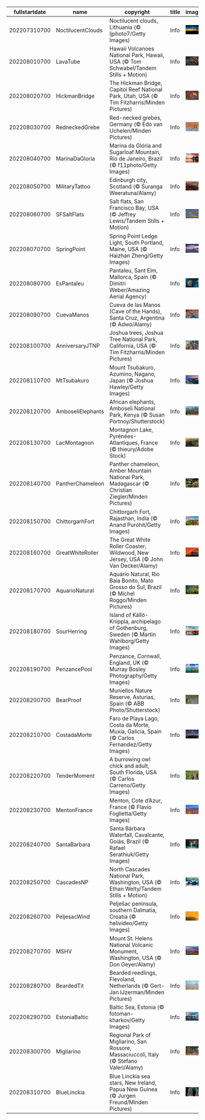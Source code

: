 |fullstartdate|name|copyright|title|image|
|--|--|--|--|--|
202207310700|NoctilucentClouds|Noctilucent clouds, Lithuania (© ljphoto7/Getty Images)|Info|![](/en-AU/2022/08/202207310700NoctilucentClouds.jpg)|
202208010700|LavaTube|Hawaii Volcanoes National Park, Hawaii, USA (© Tom Schwabel/Tandem Stills + Motion)|Info|![](/en-AU/2022/08/202208010700LavaTube.jpg)|
202208020700|HickmanBridge|The Hickman Bridge, Capitol Reef National Park, Utah, USA (© Tim Fitzharris/Minden Pictures)|Info|![](/en-AU/2022/08/202208020700HickmanBridge.jpg)|
202208030700|RedneckedGrebe|Red-necked grebes, Germany (© Edo van Uchelen/Minden Pictures)|Info|![](/en-AU/2022/08/202208030700RedneckedGrebe.jpg)|
202208040700|MarinaDaGloria|Marina da Glória and Sugarloaf Mountain, Rio de Janeiro, Brazil (© f11photo/Getty Images)|Info|![](/en-AU/2022/08/202208040700MarinaDaGloria.jpg)|
202208050700|MilitaryTattoo|Edinburgh city, Scotland (© Suranga Weeratuna/Alamy)|Info|![](/en-AU/2022/08/202208050700MilitaryTattoo.jpg)|
202208060700|SFSaltFlats|Salt flats, San Francisco Bay, USA (© Jeffrey Lewis/Tandem Stills + Motion)|Info|![](/en-AU/2022/08/202208060700SFSaltFlats.jpg)|
202208070700|SpringPoint|Spring Point Ledge Light, South Portland, Maine, USA (© Haizhan Zheng/Getty Images)|Info|![](/en-AU/2022/08/202208070700SpringPoint.jpg)|
202208080700|EsPantaleu|Pantaleu, Sant Elm, Mallorca, Spain (© Dimitri Weber/Amazing Aerial Agency)|Info|![](/en-AU/2022/08/202208080700EsPantaleu.jpg)|
202208090700|CuevaManos|Cueva de las Manos (Cave of the Hands), Santa Cruz, Argentina (© Adwo/Alamy)|Info|![](/en-AU/2022/08/202208090700CuevaManos.jpg)|
202208100700|AnniversaryJTNP|Joshua trees, Joshua Tree National Park, California, USA (© Tim Fitzharris/Minden Pictures)|Info|![](/en-AU/2022/08/202208100700AnniversaryJTNP.jpg)|
202208110700|MtTsubakuro|Mount Tsubakuro, Azumino, Nagano, Japan (© Joshua Hawley/Getty Images)|Info|![](/en-AU/2022/08/202208110700MtTsubakuro.jpg)|
202208120700|AmboseliElephants|African elephants, Amboseli National Park, Kenya (© Susan Portnoy/Shutterstock)|Info|![](/en-AU/2022/08/202208120700AmboseliElephants.jpg)|
202208130700|LacMontagnon|Montagnon Lake, Pyrénées-Atlantiques, France (© thieury/Adobe Stock)|Info|![](/en-AU/2022/08/202208130700LacMontagnon.jpg)|
202208140700|PantherChameleon|Panther chameleon, Amber Mountain National Park, Madagascar (© Christian Ziegler/Minden Pictures)|Info|![](/en-AU/2022/08/202208140700PantherChameleon.jpg)|
202208150700|ChittorgarhFort|Chittorgarh Fort, Rajasthan, India (© Anand Purohit/Getty Images)|Info|![](/en-AU/2022/08/202208150700ChittorgarhFort.jpg)|
202208160700|GreatWhiteRoller|The Great White Roller Coaster, Wildwood, New Jersey, USA (© John Van Decker/Alamy)|Info|![](/en-AU/2022/08/202208160700GreatWhiteRoller.jpg)|
202208170700|AquarioNatural|Aquário Natural, Rio Baia Bonito, Mato Grosso do Sul, Brazil (© Michel Roggo/Minden Pictures)|Info|![](/en-AU/2022/08/202208170700AquarioNatural.jpg)|
202208180700|SourHerring|Island of Källö-Knippla, archipelago of Gothenburg, Sweden (© Martin Wahlborg/Getty Images)|Info|![](/en-AU/2022/08/202208180700SourHerring.jpg)|
202208190700|PenzancePool|Penzance, Cornwall, England, UK (© Murray Bosley Photography/Getty Images)|Info|![](/en-AU/2022/08/202208190700PenzancePool.jpg)|
202208200700|BearProof|Muniellos Nature Reserve, Asturias, Spain (© ABB Photo/Shutterstock)|Info|![](/en-AU/2022/08/202208200700BearProof.jpg)|
202208210700|CostadaMorte|Faro de Playa Lago, Costa da Morte, Muxia, Galicia, Spain (© Carlos Fernandez/Getty Images)|Info|![](/en-AU/2022/08/202208210700CostadaMorte.jpg)|
202208220700|TenderMoment|A burrowing owl chick and adult, South Florida, USA (© Carlos Carreno/Getty Images)|Info|![](/en-AU/2022/08/202208220700TenderMoment.jpg)|
202208230700|MentonFrance|Menton, Cote d’Azur, France (© Flavio Foglietta/Getty Images)|Info|![](/en-AU/2022/08/202208230700MentonFrance.jpg)|
202208240700|SantaBarbara|Santa Bárbara Waterfall, Cavalcante, Goiás, Brazil (© Rafael Serathiuk/Getty Images)|Info|![](/en-AU/2022/08/202208240700SantaBarbara.jpg)|
202208250700|CascadesNP|North Cascades National Park, Washington, USA (© Ethan Welty/Tandem Stills + Motion)|Info|![](/en-AU/2022/08/202208250700CascadesNP.jpg)|
202208260700|PeljesacWind|Pelješac peninsula, southern Dalmatia, Croatia (© helivideo/Getty Images)|Info|![](/en-AU/2022/08/202208260700PeljesacWind.jpg)|
202208270700|MSHV|Mount St. Helens National Volcanic Monument, Washington, USA (© Don Geyer/Alamy)|Info|![](/en-AU/2022/08/202208270700MSHV.jpg)|
202208280700|BeardedTit|Bearded reedlings, Flevoland, Netherlands (© Gert-Jan IJzerman/Minden Pictures)|Info|![](/en-AU/2022/08/202208280700BeardedTit.jpg)|
202208290700|EstoniaBaltic|Baltic Sea, Estonia (© fotoman-kharkov/Getty Images)|Info|![](/en-AU/2022/08/202208290700EstoniaBaltic.jpg)|
202208300700|Migliarino|Regional Park of Migliarino, San Rossore, Massaciuccoli, Italy (© Stefano Valeri/Alamy)|Info|![](/en-AU/2022/08/202208300700Migliarino.jpg)|
202208310700|BlueLinckia|Blue Linckia sea stars, New Ireland, Papua New Guinea (© Jurgen Freund/Minden Pictures)|Info|![](/en-AU/2022/08/202208310700BlueLinckia.jpg)|
